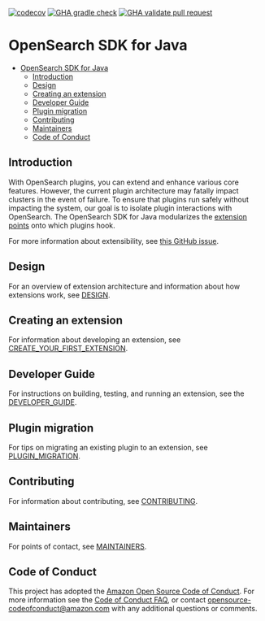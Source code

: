 [![codecov](https://codecov.io/gh/opensearch-project/opensearch-sdk-java/branch/main/graph/badge.svg)](https://codecov.io/gh/opensearch-project/opensearch-sdk-java)
[![GHA gradle check](https://github.com/opensearch-project/opensearch-sdk-java/actions/workflows/build.yml/badge.svg)](https://github.com/opensearch-project/opensearch-sdk-java/actions/workflows/build.yml)
[![GHA validate pull request](https://github.com/opensearch-project/opensearch-sdk-java/actions/workflows/wrapper.yml/badge.svg)](https://github.com/opensearch-project/opensearch-sdk-java/actions/workflows/wrapper.yml)

# OpenSearch SDK for Java

* [OpenSearch SDK for Java](#opensearch-sdk-for-java)
  * [Introduction](#introduction)
  * [Design](#design)
  * [Creating an extension](#creating-an-extension)
  * [Developer Guide](#developer-guide)
  * [Plugin migration](#plugin-migration)
  * [Contributing](#contributing)
  * [Maintainers](#maintainers)
  * [Code of Conduct](#code-of-conduct)

## Introduction
With OpenSearch plugins, you can extend and enhance various core features. However, the current plugin architecture may fatally impact clusters in the event of failure. To ensure that plugins run safely without impacting the system, our goal is to isolate plugin interactions with OpenSearch. The OpenSearch SDK for Java modularizes the [extension points](https://opensearch.org/blog/technical-post/2021/12/plugins-intro/) onto which plugins hook.

For more information about extensibility, see [this GitHub issue](https://github.com/opensearch-project/OpenSearch/issues/1422).

## Design
For an overview of extension architecture and information about how extensions work, see [DESIGN](DESIGN.md).

## Creating an extension
For information about developing an extension, see [CREATE_YOUR_FIRST_EXTENSION](CREATE_YOUR_FIRST_EXTENSION.md).

## Developer Guide
For instructions on building, testing, and running an extension, see the [DEVELOPER_GUIDE](DEVELOPER_GUIDE.md).

## Plugin migration
For tips on migrating an existing plugin to an extension, see [PLUGIN_MIGRATION](PLUGIN_MIGRATION.md).

## Contributing
For information about contributing, see [CONTRIBUTING](CONTRIBUTING.md).

## Maintainers
For points of contact, see [MAINTAINERS](MAINTAINERS.md).

## Code of Conduct
This project has adopted the [Amazon Open Source Code of Conduct](CODE_OF_CONDUCT.md). For more information see the [Code of Conduct FAQ](https://aws.github.io/code-of-conduct-faq), or contact [opensource-codeofconduct@amazon.com](mailto:opensource-codeofconduct@amazon.com) with any additional questions or comments.

